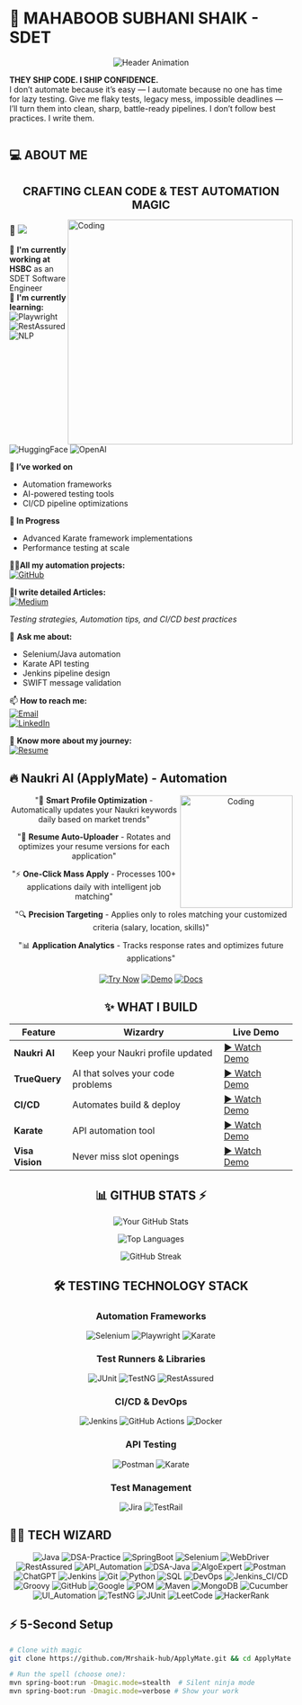 # 🚀 MAHABOOB SUBHANI SHAIK - SDET


<p align="center">
  <img src="https://readme-typing-svg.demolab.com?font=Anton&size=40&pause=1000&color=FF0000&width=900&height=100&lines=WELCOME+TO+MY+GITHUB+PROFILE!;3.8+YEARS+OF+AUTOMATION+EXCELLENCE;I+BUILD+AUTOMATION+TO+HANDLE+WHAT+HUMANS+SHOULDN%27T" alt="Header Animation" />
</p>

**THEY SHIP CODE. I SHIP CONFIDENCE.**<br>
I don’t automate because it’s easy — 
I automate because no one has time for lazy testing. Give me flaky tests,
legacy mess, impossible deadlines — I’ll turn them into clean, sharp,
battle-ready pipelines. I don’t follow best practices. I write them.

<div style="display: flex; gap: 20px;">
  <div style="flex: 2;">

## 💻 ABOUT ME

<div style="display: flex; gap: 20px;">
  <div style="flex: 2;">

  <p align="center"><strong><span style="font-size: 20px;">CRAFTING CLEAN CODE & TEST AUTOMATION MAGIC</span></strong></p>


<img align="right" margin-top=200px; alt="Coding" width="400" gap=60px; src="https://static.tildacdn.biz/tild3930-6134-4666-b963-386462303334/programmer_1.gif">

### 👋 ![](https://komarev.com/ghpvc/?username=Mrshaik-hub&color=268f77&label=Hey!!!+Visitor)


🔭 **I'm currently working at HSBC** as an SDET Software Engineer  
🌱 **I'm currently learning:**  
![Playwright](https://img.shields.io/badge/-Playwright-45BA4A?style=flat&logo=playwright&logoColor=white)
![RestAssured](https://img.shields.io/badge/-RestAssured-009688?style=flat&logo=rest&logoColor=white)
![NLP](https://img.shields.io/badge/-NLP-4285F4?style=flat&logo=google-cloud&logoColor=white)
![HuggingFace](https://img.shields.io/badge/-HuggingFace-FFD21E?style=flat&logo=huggingface&logoColor=black)
![OpenAI](https://img.shields.io/badge/-OpenAI-74AA9C?style=flat&logo=openai&logoColor=white)


**🔧 I’ve worked on**  
- Automation frameworks  
- AI-powered testing tools  
- CI/CD pipeline optimizations  

**🔄 In Progress**  
- Advanced Karate framework implementations  
- Performance testing at scale  

👨‍💻**All my automation projects:**  
[![GitHub](https://img.shields.io/badge/-GitHub-181717?style=flat&logo=github)](https://github.com/Mrshaik-hub?tab=repositories)

📝**I write detailed Articles:**  
[![Medium](https://img.shields.io/badge/-Medium-000000?style=flat&logo=medium)](https://medium.com/@shaikmahaboobsubhani00/how-to-automate-naukri-login-using-java-selenium-d38a9a7feb20)
  
*Testing strategies, Automation tips, and CI/CD best practices*

💬 **Ask me about:**  
- Selenium/Java automation  
- Karate API testing  
- Jenkins pipeline design  
- SWIFT message validation  

📫 **How to reach me:**  
[![Email](https://img.shields.io/badge/-Email-D14836?style=flat&logo=gmail&logoColor=white)](mailto:shaikmahaboobsubhani00@gmail.com)  
[![LinkedIn](https://img.shields.io/badge/-LinkedIn-0077B5?style=flat&logo=linkedin&logoColor=white)](https://www.linkedin.com/in/mahaboob-subhani-shaik-896083203) 

📄 **Know more about my journey:**  
[![Resume](https://img.shields.io/badge/Resume-black?style=flat&logo=adobeacrobatreader&logoColor=white)](https://github.com/Mrshaik-hub/ApplyMate/blob/main/src/test/resources/resumeAI/Mahaboob-Subhani-Shaik-SDET%20Automation%20Test%20Engineer-3.8%20Years.pdf%20(11).pdf?raw=true)


  
  

## 🔥 Naukri AI (ApplyMate) - Automation

<div align="center">
 <img align="right" alt="Coding" width="200" src="https://zylitix.ai/wp-content/uploads/2024/04/rpa-gif-img.gif">
  
"🤖 **Smart Profile Optimization** - Automatically updates your Naukri keywords daily based on market trends"  

"📄 **Resume Auto-Uploader** - Rotates and optimizes your resume versions for each application"  

"⚡ **One-Click Mass Apply** - Processes 100+ applications daily with intelligent job matching"  

"🔍 **Precision Targeting** - Applies only to roles matching your customized criteria (salary, location, skills)"  

"📊 **Application Analytics** - Tracks response rates and optimizes future applications"  

</div>

<div align="center" style="margin-top: 20px;">

<div align="center" style="margin-top: 20px;">
  
[![Try Now](https://img.shields.io/badge/-TRY_NOW-black?style=for-the-badge&logo=github&logoColor=white)](https://github.com/Mrshaik-hub/ApplyMate)
[![Demo](https://img.shields.io/badge/-SEE_DEMO-blue?style=for-the-badge&logo=youtube&logoColor=white)](your-demo-link)
[![Docs](https://img.shields.io/badge/-DOCUMENTATION-2496ED?style=for-the-badge&logo=gitbook&logoColor=white)](your-docs-link)

</div>




## ✨ WHAT I BUILD

| Feature         | Wizardry                          | Live Demo |
|----------------|-----------------------------------|-----------|
| **Naukri AI**   | Keep your Naukri profile updated  | [▶️ Watch Demo](https://www.linkedin.com/posts/mahaboob-subhani-shaik-896083203_ai-jobsearch-automation-activity-7352465963574812674-nq4i?utm_source=share&utm_medium=member_desktop&rcm=ACoAADPNUTIB2YyIZONleheteB4VmaFJJeQfVTk) |
| **TrueQuery**   | AI that solves your code problems | [▶️ Watch Demo](https://www.linkedin.com/posts/mahaboob-subhani-shaik-896083203_truequery-springboot-java-activity-7352290334992748545-3N2d?utm_source=share&utm_medium=member_desktop&rcm=ACoAADPNUTIB2YyIZONleheteB4VmaFJJeQfVTk) |
| **CI/CD**       | Automates build & deploy          | [▶️ Watch Demo](https://www.linkedin.com/posts/mahaboob-subhani-shaik-896083203_naukriai-jenkinspipeline-automationengineer-activity-7354032917464969217-YYkE?utm_source=share&utm_medium=member_desktop&rcm=ACoAADPNUTIB2YyIZONleheteB4VmaFJJeQfVTk) |
| **Karate**      | API automation tool               | [▶️ Watch Demo](https://media.giphy.com/media/resume-magic.gif) |
| **Visa Vision** | Never miss slot openings          | [▶️ Watch Demo](https://media.giphy.com/media/visa-tracking.gif) |


## 📊 GITHUB STATS ⚡

<div align="center">

<!-- GitHub Stats Card -->
![Your GitHub Stats](https://github-readme-stats.vercel.app/api?username=codewithshaik&show_icons=true&count_private=true&include_all_commits=true&theme=radical&hide_border=true)

<!-- Most Used Languages -->
![Top Languages](https://github-readme-stats.vercel.app/api/top-langs/?username=codewithshaik&layout=compact&theme=radical&hide_border=true&langs_count=8)

<!-- GitHub Streak Stats -->
![GitHub Streak](https://streak-stats.demolab.com/?user=codewithshaik&theme=radical&hide_border=true)

</div>

## 🛠️ TESTING TECHNOLOGY STACK

### Automation Frameworks
![Selenium](https://img.shields.io/badge/Selenium-43B02A?style=for-the-badge&logo=Selenium&logoColor=white)
![Playwright](https://img.shields.io/badge/Playwright-45BA4B?style=for-the-badge&logo=Playwright&logoColor=white)
![Karate](https://img.shields.io/badge/Karate-000000?style=for-the-badge&logo=Karate&logoColor=white)

### Test Runners & Libraries
![JUnit](https://img.shields.io/badge/JUnit-25A162?style=for-the-badge&logo=JUnit5&logoColor=white)
![TestNG](https://img.shields.io/badge/TestNG-009933?style=for-the-badge&logo=TestNG&logoColor=white)
![RestAssured](https://img.shields.io/badge/RestAssured-66CCFF?style=for-the-badge&logo=Rest-Assured&logoColor=black)

### CI/CD & DevOps
![Jenkins](https://img.shields.io/badge/Jenkins-D24939?style=for-the-badge&logo=Jenkins&logoColor=white)
![GitHub Actions](https://img.shields.io/badge/GitHub_Actions-2088FF?style=for-the-badge&logo=GitHub-Actions&logoColor=white)
![Docker](https://img.shields.io/badge/Docker-2496ED?style=for-the-badge&logo=Docker&logoColor=white)

### API Testing
![Postman](https://img.shields.io/badge/Postman-FF6C37?style=for-the-badge&logo=Postman&logoColor=white)
![Karate](https://img.shields.io/badge/Karate-000000?style=for-the-badge&logo=Karate&logoColor=white)

### Test Management
![Jira](https://img.shields.io/badge/Jira-0052CC?style=for-the-badge&logo=Jira&logoColor=white)
![TestRail](https://img.shields.io/badge/TestRail-65C179?style=for-the-badge&logo=TestRail&logoColor=white)

</div>

## 🧙‍♂️ TECH WIZARD

<div align="center">
  
![Java](https://img.shields.io/badge/Java-ED8B00?style=for-the-badge&logo=openjdk&logoColor=white)
![DSA-Practice](https://img.shields.io/badge/DSA-Practice-9C27B0?style=for-the-badge&logo=codeforces&logoColor=white)
![SpringBoot](https://img.shields.io/badge/Spring_Boot-F2F4F9?style=for-the-badge&logo=spring-boot)
![Selenium](https://img.shields.io/badge/Selenium-43B02A?style=for-the-badge&logo=Selenium&logoColor=white)
![WebDriver](https://img.shields.io/badge/WebDriver-43B02A?style=for-the-badge&logo=selenium&logoColor=white)
![RestAssured](https://img.shields.io/badge/Rest_Assured-009688?style=for-the-badge&logo=rest&logoColor=white)
![API_Automation](https://img.shields.io/badge/API_Automation-FF6F00?style=for-the-badge&logo=postman&logoColor=white)
![DSA-Java](https://img.shields.io/badge/DSA%20with%20Java-ED8B00?style=for-the-badge&logo=openjdk&logoColor=white)
![AlgoExpert](https://img.shields.io/badge/AlgoExpert-000000?style=for-the-badge&logo=algoexpert&logoColor=white)
![Postman](https://img.shields.io/badge/Postman-FF6C37?style=for-the-badge&logo=postman&logoColor=white)
![ChatGPT](https://img.shields.io/badge/ChatGPT-74aa9c?style=for-the-badge&logo=openai&logoColor=white)
![Jenkins](https://img.shields.io/badge/Jenkins-D24939?style=for-the-badge&logo=Jenkins&logoColor=white)
![Git](https://img.shields.io/badge/Git-F05032?style=for-the-badge&logo=git&logoColor=white)
![Python](https://img.shields.io/badge/Python-3776AB?style=for-the-badge&logo=python&logoColor=white)
![SQL](https://img.shields.io/badge/SQL-4479A1?style=for-the-badge&logo=mysql&logoColor=white)
![DevOps](https://img.shields.io/badge/DevOps-007396?style=for-the-badge&logo=amazonaws&logoColor=white)
![Jenkins_CI/CD](https://img.shields.io/badge/Jenkins_CI/CD-D24939?style=for-the-badge&logo=jenkins&logoColor=white)
![Groovy](https://img.shields.io/badge/Groovy-4298B8?style=for-the-badge&logo=apachegroovy&logoColor=white)
![GitHub](https://img.shields.io/badge/GitHub-181717?style=for-the-badge&logo=github&logoColor=white)
![Google](https://img.shields.io/badge/Google-4285F4?style=for-the-badge&logo=google&logoColor=white)
![POM](https://img.shields.io/badge/POM_(Page_Object_Model)-FF5722?style=for-the-badge&logo=selenium&logoColor=white)
![Maven](https://img.shields.io/badge/Maven-C71A36?style=for-the-badge&logo=apachemaven&logoColor=white)
![MongoDB](https://img.shields.io/badge/MongoDB-47A248?style=for-the-badge&logo=mongodb&logoColor=white)
![Cucumber](https://img.shields.io/badge/Cucumber-23D96C?style=for-the-badge&logo=cucumber&logoColor=white)
![UI_Automation](https://img.shields.io/badge/UI_Automation-25A162?style=for-the-badge&logo=selenium&logoColor=white)
![TestNG](https://img.shields.io/badge/TestNG-009688?style=for-the-badge&logo=testng&logoColor=white)
![JUnit](https://img.shields.io/badge/JUnit-25A162?style=for-the-badge&logo=junit5&logoColor=white)
![LeetCode](https://img.shields.io/badge/LeetCode-FFA116?style=for-the-badge&logo=leetcode&logoColor=black)
![HackerRank](https://img.shields.io/badge/HackerRank-2EC866?style=for-the-badge&logo=HackerRank&logoColor=white)

</div>

## ⚡ 5-Second Setup

```bash
# Clone with magic
git clone https://github.com/Mrshaik-hub/ApplyMate.git && cd ApplyMate

# Run the spell (choose one):
mvn spring-boot:run -Dmagic.mode=stealth  # Silent ninja mode
mvn spring-boot:run -Dmagic.mode=verbose # Show your work

